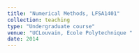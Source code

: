 ```yaml
---
title: "Numerical Methods, LFSA1401"
collection: teaching
type: "Undergraduate course"
venue: "UCLouvain, Ecole Polytechnique "
date: 2014
---
```


